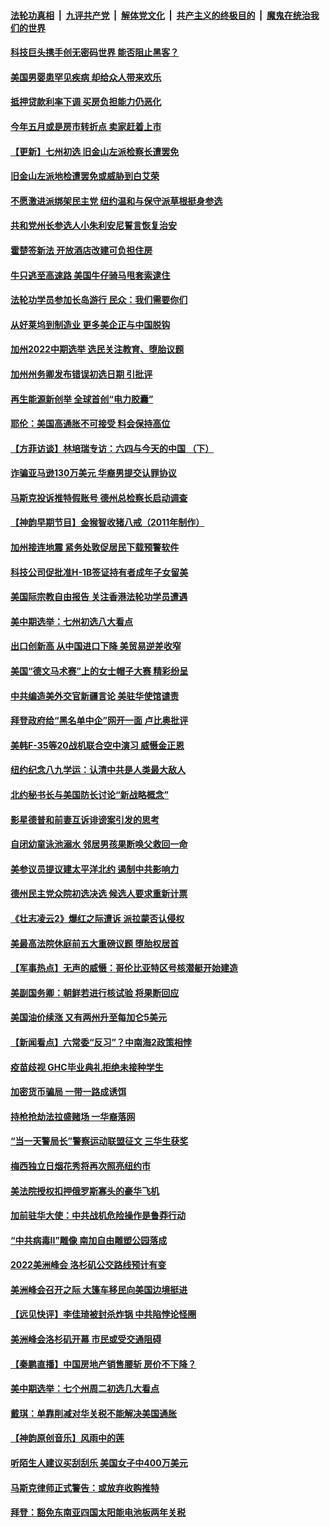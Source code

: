 ####  [法轮功真相](../../../../basic/blob/master/README.md?t=06090201) &nbsp;|&nbsp; [九评共产党](../../../../9ping.md/blob/master/README.md?t=06090201) &nbsp;|&nbsp; [解体党文化](../../../../jtdwh.md/blob/master/README.md?t=06090201)  &nbsp;|&nbsp; [共产主义的终极目的](../../../../gczydzjmd.md/blob/master/README.md?t=06090201) &nbsp;|&nbsp; [魔鬼在统治我们的世界](../../../../mgztzwmdsj.md/blob/master/README.md?t=06090201) 

#### [科技巨头携手创无密码世界 能否阻止黑客？](../pages/nsc412/n13755124.md?t=06090201) 

#### [美国男婴患罕见疾病 却给众人带来欢乐](../pages/nsc412/n13754812.md?t=06090201) 

#### [抵押贷款利率下调 买房负担能力仍恶化](../pages/nsc412/n13754778.md?t=06090201) 

#### [今年五月或是房市转折点 卖家赶着上市](../pages/nsc412/n13754747.md?t=06090201) 

#### [【更新】七州初选 旧金山左派检察长遭罢免](../pages/nsc412/n13754397.md?t=06090201) 

#### [旧金山左派地检遭罢免或威胁到白艾荣](../pages/nsc412/n13754639.md?t=06090201) 

#### [不愿激进派绑架民主党 纽约温和与保守派草根挺身参选](../pages/nsc412/n13754668.md?t=06090201) 

#### [共和党州长参选人小朱利安尼誓言恢复治安](../pages/nsc412/n13754645.md?t=06090201) 

#### [霍楚签新法 开放酒店改建可负担住房](../pages/nsc412/n13754623.md?t=06090201) 

#### [牛只逃至高速路 美国牛仔骑马甩套索逮住](../pages/nsc412/n13754598.md?t=06090201) 

#### [法轮功学员参加长岛游行  民众：我们需要你们](../pages/nsc412/n13754611.md?t=06090201) 

#### [从好莱坞到制造业 更多美企正与中国脱钩](../pages/nsc412/n13754651.md?t=06090201) 

#### [加州2022中期选举 选民关注教育、堕胎议题](../pages/nsc412/n13754562.md?t=06090201) 

#### [加州州务卿发布错误初选日期 引批评](../pages/nsc412/n13754552.md?t=06090201) 

#### [再生能源新创举 全球首创“电力胶囊”](../pages/nsc412/n13754495.md?t=06090201) 

#### [耶伦：美国高通胀不可接受 料会保持高位](../pages/nsc412/n13754467.md?t=06090201) 

#### [【方菲访谈】林培瑞专访：六四与今天的中国 （下）](../pages/nsc412/n13754267.md?t=06090201) 

#### [诈骗亚马逊130万美元 华裔男提交认罪协议](../pages/nsc412/n13754491.md?t=06090201) 

#### [马斯克投诉推特假账号 德州总检察长启动调查](../pages/nsc412/n13754414.md?t=06090201) 

#### [【神韵早期节目】金猴智收猪八戒（2011年制作）](../pages/nsc412/n13754276.md?t=06090201) 

#### [加州接连地震 紧务处敦促居民下载预警软件](../pages/nsc412/n13754386.md?t=06090201) 

#### [科技公司促批准H-1B签证持有者成年子女留美](../pages/nsc412/n13754384.md?t=06090201) 

#### [美国际宗教自由报告 关注香港法轮功学员遭遇](../pages/nsc412/n13754439.md?t=06090201) 

#### [美中期选举：七州初选八大看点](../pages/nsc412/n13754288.md?t=06090201) 

#### [出口创新高 从中国进口下降 美贸易逆差收窄](../pages/nsc412/n13754360.md?t=06090201) 

#### [美国“德文马术赛”上的女士帽子大赛 精彩纷呈](../pages/nsc412/n13754418.md?t=06090201) 

#### [中共编造美外交官新疆言论 美驻华使馆谴责](../pages/nsc412/n13754364.md?t=06090201) 

#### [拜登政府给“黑名单中企”网开一面 卢比奥批评](../pages/nsc412/n13754340.md?t=06090201) 

#### [美韩F-35等20战机联合空中演习 威慑金正恩](../pages/nsc412/n13754284.md?t=06090201) 

#### [纽约纪念八九学运：认清中共是人类最大敌人](../pages/nsc412/n13753876.md?t=06090201) 

#### [北约秘书长与美国防长讨论“新战略概念”](../pages/nsc412/n13754325.md?t=06090201) 

#### [影星德普和前妻互诉诽谤案引发的思考](../pages/nsc412/n13753115.md?t=06090201) 

#### [自闭幼童泳池溺水 邻居男孩果断唤父救回一命](../pages/nsc412/n13753999.md?t=06090201) 

#### [美参议员提议建太平洋北约 遏制中共影响力](../pages/nsc412/n13754266.md?t=06090201) 

#### [德州民主党众院初选决选 候选人要求重新计票](../pages/nsc412/n13753708.md?t=06090201) 

#### [《壮志凌云2》爆红之际遭诉 派拉蒙否认侵权](../pages/nsc412/n13754137.md?t=06090201) 

#### [美最高法院休庭前五大重磅议题 堕胎权居首](../pages/nsc412/n13751188.md?t=06090201) 

#### [【军事热点】无声的威慑：哥伦比亚特区号核潜艇开始建造](../pages/nsc412/n13753624.md?t=06090201) 

#### [美副国务卿：朝鲜若进行核试验 将果断回应](../pages/nsc412/n13754039.md?t=06090201) 

#### [美国油价续涨 又有两州升至每加仑5美元](../pages/nsc412/n13753992.md?t=06090201) 

#### [【新闻看点】六常委“反习”？中南海2政策相悖](../pages/nsc412/n13753677.md?t=06090201) 

#### [疫苗歧视 GHC毕业典礼拒绝未接种学生](../pages/nsc412/n13753939.md?t=06090201) 

#### [加密货币骗局 一带一路成诱饵](../pages/nsc412/n13753871.md?t=06090201) 

#### [持枪抢劫法拉盛赌场 一华裔落网](../pages/nsc412/n13753891.md?t=06090201) 

#### [“当一天警局长”警察运动联盟征文 三华生获奖](../pages/nsc412/n13753873.md?t=06090201) 

#### [梅西独立日烟花秀将再次照亮纽约市](../pages/nsc412/n13753895.md?t=06090201) 

#### [美法院授权扣押俄罗斯寡头的豪华飞机](../pages/nsc412/n13753860.md?t=06090201) 

#### [加前驻华大使：中共战机危险操作是鲁莽行动](../pages/nsc412/n13753710.md?t=06090201) 

#### [“中共病毒II”雕像 南加自由雕塑公园落成](../pages/nsc412/n13753740.md?t=06090201) 

#### [2022美洲峰会 洛杉矶公交路线预计有变](../pages/nsc412/n13753709.md?t=06090201) 

#### [美洲峰会召开之际 大篷车移民向美国边境挺进](../pages/nsc412/n13753685.md?t=06090201) 

#### [【远见快评】李佳琦被封杀炸锅 中共陷悖论怪圈](../pages/nsc412/n13753671.md?t=06090201) 

#### [美洲峰会洛杉矶开幕 市民或受交通阻碍](../pages/nsc412/n13753681.md?t=06090201) 

#### [【秦鹏直播】中国房地产销售腰斩 房价不下降？](../pages/nsc412/n13753567.md?t=06090201) 

#### [美中期选举：七个州周二初选几大看点](../pages/nsc412/n13753568.md?t=06090201) 

#### [戴琪：单靠削减对华关税不能解决美国通胀](../pages/nsc412/n13753645.md?t=06090201) 

#### [【神韵原创音乐】风雨中的莲](../pages/nsc412/n13753630.md?t=06090201) 

#### [听陌生人建议买刮刮乐 美国女子中400万美元](../pages/nsc412/n13753558.md?t=06090201) 

#### [马斯克律师正式警告：或放弃收购推特](../pages/nsc412/n13753548.md?t=06090201) 

#### [拜登：豁免东南亚四国太阳能电池板两年关税](../pages/nsc412/n13753566.md?t=06090201) 

